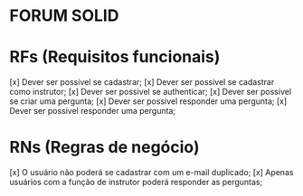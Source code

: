 # FORUM SOLID

# RFs (Requisitos funcionais)

[x] Dever ser possivel se cadastrar;
[x] Dever ser possivel se cadastrar como instrutor;
[x] Dever ser possivel se authenticar;
[x] Dever ser possivel se criar uma pergunta;
[x] Dever ser possivel responder uma pergunta;
[x] Dever ser possivel responder uma pergunta;


# RNs (Regras de negócio)
[x] O usuário não poderá se cadastrar com um e-mail duplicado;
[x] Apenas  usuários com a função de instrutor poderá responder as perguntas;